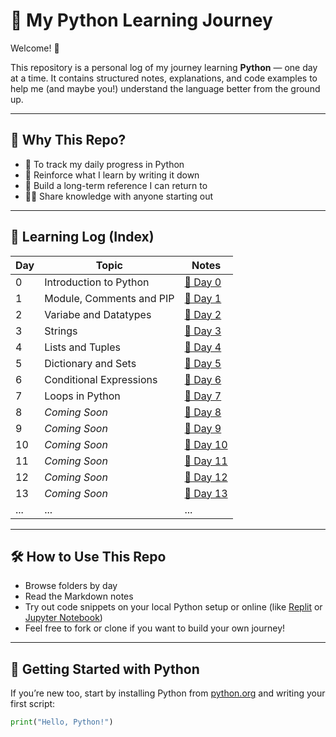 # 🐍 My Python Learning Journey

Welcome! 👋

This repository is a personal log of my journey learning **Python** — one day at a time. It contains structured notes, explanations, and code examples to help me (and maybe you!) understand the language better from the ground up.

---

## 🚀 Why This Repo?

- 📘 To track my daily progress in Python  
- 🧠 Reinforce what I learn by writing it down  
- 🔄 Build a long-term reference I can return to  
- 🧑‍💻 Share knowledge with anyone starting out

---

## 📅 Learning Log (Index)

| Day | Topic | Notes |
|-----|-------|-------|
| 0   | Introduction to Python | [📄 Day 0](day0/) |
| 1   | Module, Comments and PIP| [📄 Day 1](day1/) |
| 2   | Variabe and Datatypes| [📄 Day 2](day2/) |
| 3   | Strings| [📄 Day 3](day3/) |
| 4   | Lists and Tuples | [📄 Day 4](day4/) |
| 5   | Dictionary and Sets | [📄 Day 5](day5/) |
| 6   | Conditional Expressions |[📄 Day 6](day6/)|
| 7   | Loops in Python | [📄 Day 7](day7/) |
| 8   | *Coming Soon* | [📄 Day 8](day8/) |
| 9   | *Coming Soon* | [📄 Day 9](day9/) |
| 10  | *Coming Soon* | [📄 Day 10](day10/) |
| 11  | *Coming Soon* | [📄 Day 11](day11/) |
| 12  | *Coming Soon* | [📄 Day 12](day12/) |
| 13  | *Coming Soon* | [📄 Day 13](day13/) |
| ... | ... | ... |

---

## 🛠️ How to Use This Repo

- Browse folders by day
- Read the Markdown notes
- Try out code snippets on your local Python setup or online (like [Replit](https://replit.com/) or [Jupyter Notebook](https://jupyter.org/))
- Feel free to fork or clone if you want to build your own journey!

---

## 🌱 Getting Started with Python

If you’re new too, start by installing Python from [python.org](https://www.python.org/) and writing your first script:

```python
print("Hello, Python!")
```